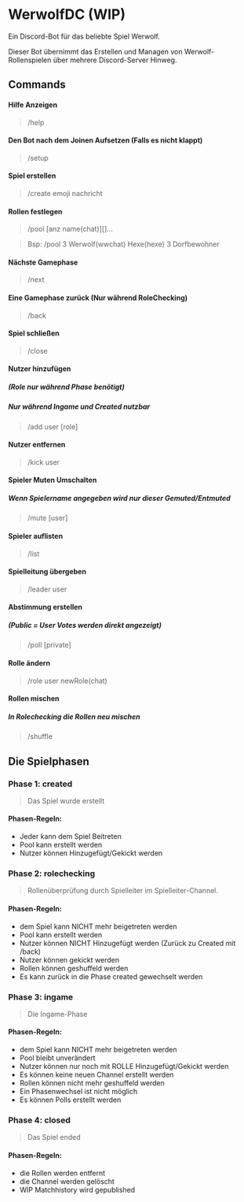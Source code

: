 # WerwolfDC (WIP)
Ein Discord-Bot für das beliebte Spiel Werwolf.

Dieser Bot übernimmt das Erstellen und Managen von Werwolf-Rollenspielen über mehrere Discord-Server Hinweg.

## Commands

#### Hilfe Anzeigen
> /help

#### Den Bot nach dem Joinen Aufsetzen (Falls es nicht klappt)
> /setup

#### Spiel erstellen
> /create emoji nachricht

#### Rollen festlegen
> /pool [anz name(chat)][]...

> Bsp: /pool 3 Werwolf(wwchat) Hexe(hexe) 3 Dorfbewohner

#### Nächste Gamephase
> /next

#### Eine Gamephase zurück (Nur während RoleChecking)
> /back

#### Spiel schließen
> /close

#### Nutzer hinzufügen
##### (Role nur während Phase <ingame> benötigt)
##### Nur während Ingame und Created nutzbar
> /add user [role]

#### Nutzer entfernen
> /kick user

#### Spieler Muten Umschalten
##### Wenn Spielername angegeben wird nur dieser Gemuted/Entmuted
> /mute [user]

#### Spieler auflisten
> /list

#### Spielleitung übergeben
> /leader user

#### Abstimmung erstellen
##### (Public = User Votes werden direkt angezeigt)
> /poll [private]

#### Rolle ändern
> /role user newRole(chat)

#### Rollen mischen
##### In Rolechecking die Rollen neu mischen
> /shuffle

## Die Spielphasen

### Phase 1: __created__

> Das Spiel wurde erstellt

#### Phasen-Regeln:
- Jeder kann dem Spiel Beitreten
- Pool kann erstellt werden
- Nutzer können Hinzugefügt/Gekickt werden

### Phase 2: __rolechecking__

> Rollenüberprüfung durch Spielleiter im Spielleiter-Channel.

#### Phasen-Regeln:
- dem Spiel kann NICHT mehr beigetreten werden
- Pool kann erstellt werden
- Nutzer können NICHT Hinzugefügt werden (Zurück zu Created mit /back)
- Nutzer können gekickt werden
- Rollen können geshuffeld werden
- Es kann zurück in die Phase created gewechselt werden

### Phase 3: __ingame__

> Die Ingame-Phase

#### Phasen-Regeln:
- dem Spiel kann NICHT mehr beigetreten werden
- Pool bleibt unverändert
- Nutzer können nur noch mit ROLLE Hinzugefügt/Gekickt werden
- Es können keine neuen Channel erstellt werden
- Rollen können nicht mehr geshuffeld werden
- Ein Phasenwechsel ist nicht möglich
- Es können Polls erstellt werden

### Phase 4: __closed__

> Das Spiel ended

#### Phasen-Regeln:
- die Rollen werden entfernt
- die Channel werden gelöscht
- WIP Matchhistory wird gepublished
